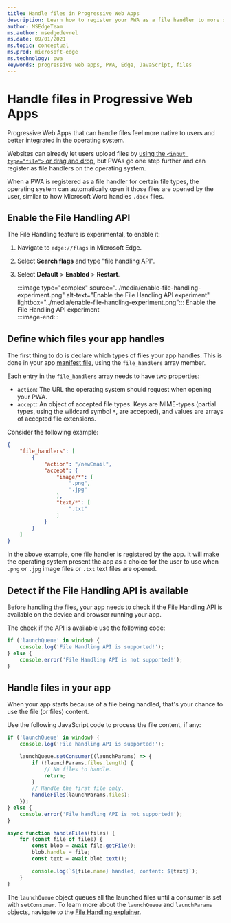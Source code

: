 ```yaml
---
title: Handle files in Progressive Web Apps
description: Learn how to register your PWA as a file handler to more deeply integrate it in the operating system.
author: MSEdgeTeam
ms.author: msedgedevrel
ms.date: 09/01/2021
ms.topic: conceptual
ms.prod: microsoft-edge
ms.technology: pwa
keywords: progressive web apps, PWA, Edge, JavaScript, files
---
```

# Handle files in Progressive Web Apps

Progressive Web Apps that can handle files feel more native to users and better integrated in the operating system.  

Websites can already let users upload files by [using the `<input type="file">` or drag and drop][MDNFileUpload], but PWAs go one step further and can register as file handlers on the operating system.  

When a PWA is registered as a file handler for certain file types, the operating system can automatically open it those files are opened by the user, similar to how Microsoft Word handles `.docx` files.  

## Enable the File Handling API  

The File Handling feature is experimental, to enable it:  

1.  Navigate to `edge://flags` in Microsoft Edge.  
1.  Select **Search flags** and type "file handling API".  
1.  Select **Default** > **Enabled** > **Restart**.  

    :::image type="complex" source="../media/enable-file-handling-experiment.png" alt-text="Enable the File Handling API experiment" lightbox="../media/enable-file-handling-experiment.png":::
       Enable the File Handling API experiment  
    :::image-end:::  

## Define which files your app handles  

The first thing to do is declare which types of files your app handles. This is done in your app [manifest file][ManifestFileDoc], using the `file_handlers` array member.

Each entry in the `file_handlers` array needs to have two properties:  

*  `action`: The URL the operating system should request when opening your PWA.
*  `accept`: An object of accepted file types. Keys are MIME-types (partial types, using the wildcard symbol `*`, are accepted), and values are arrays of accepted file extensions.  

Consider the following example:  

```json
{
    "file_handlers": [
        {
            "action": "/newEmail",
            "accept": {
                "image/*": [
                    ".png",
                    ".jpg"
                ],
                "text/*": [
                    ".txt"
                ]
            }
        }
    ]
}
```  

In the above example, one file handler is registered by the app. It will make the operating system present the app as a choice for the user to use when `.png` or `.jpg` image files or `.txt` text files are opened.

## Detect if the File Handling API is available  

Before handling the files, your app needs to check if the File Handling API is available on the device and browser running your app.

The check if the API is available use the following code:  

```javascript
if ('launchQueue' in window) {
    console.log('File Handling API is supported!');
} else {
    console.error('File Handling API is not supported!');
}
```  

## Handle files in your app  

When your app starts because of a file being handled, that's your chance to use the file (or files) content.

Use the following JavaScript code to process the file content, if any:  

```javascript
if ('launchQueue' in window) {
    console.log('File handling API is supported!');

    launchQueue.setConsumer((launchParams) => {
        if (!launchParams.files.length) {
            // No files to handle.
            return;
        }
        // Handle the first file only.
        handleFiles(launchParams.files);
    });
} else {
    console.error('File handling API is not supported!');
}

async function handleFiles(files) {
    for (const file of files) {
        const blob = await file.getFile();
        blob.handle = file;
        const text = await blob.text();

        console.log(`${file.name} handled, content: ${text}`);
    }
}
```  

The `launchQueue` object queues all the launched files until a consumer is set with `setConsumer`. To learn more about the `launchQueue` and `launchParams` objects, navigate to the [File Handling explainer][WICGFileHandlingExplainer].  


<!-- links -->  

[MDNFileUpload]: https://developer.mozilla.org/en-US/docs/Web/API/File/Using_files_from_web_applications
[ManifestFileDoc]: ./webappmanifests.md "Use the Web App Manifest to integrate your Progressive Web App into the Operating System | Microsoft Docs"  
[WICGFileHandlingExplainer]: https://github.com/WICG/file-handling/blob/main/explainer.md#launch "WICG File Handling explainer | GitHub"
